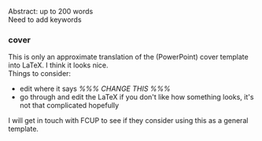Abstract: up to 200 words  
Need to add keywords


### cover

This is only an approximate translation of the (PowerPoint) cover template into LaTeX. I think it looks nice.  
Things to consider:

   - edit where it says *%%% CHANGE THIS %%%*
   - go through and edit the LaTeX if you don't like how something looks, it's not that complicated hopefully

I will get in touch with FCUP to see if they consider using this as a general template.
